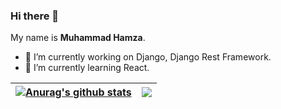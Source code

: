 ### Hi there 👋
My name is 
**Muhammad Hamza**.

- 🔭 I’m currently working on Django, Django Rest Framework.
- 🌱 I’m currently learning React.


| <a href="https://github.com/thisishamza/github-readme-stats"><img align="center" src="https://github-readme-stats.vercel.app/api?username=thisishamza&show_icons=true&include_all_commits=true&theme=buefy&hide_border=true" alt="Anurag's github stats" /></a> | <a href="https://github.com/thisishamza/github-readme-stats"><img align="center" src="https://github-readme-stats.vercel.app/api/top-langs/?username=thisishamza&layout=compact&theme=buefy&hide_border=true" /></a> |
| ------------- | ------------- |

<br />
